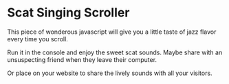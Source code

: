 # Scat Singing Scroller #

This piece of wonderous javascript will give you a little taste of jazz flavor every time you scroll.

Run it in the console and enjoy the sweet scat sounds. Maybe share with an unsuspecting friend when they leave their computer.

Or place on your website to share the lively sounds with all your visitors.